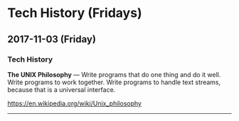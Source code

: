 # Tech History (Fridays)

## 2017-11-03 (Friday)

### Tech History
**The UNIX Philosophy** — Write programs that do one thing and do it well. Write programs to work together. Write programs to handle text streams, because that is a universal interface.

https://en.wikipedia.org/wiki/Unix_philosophy

---

